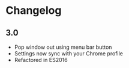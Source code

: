 # Changelog

## 3.0

- Pop window out using menu bar button
- Settings now sync with your Chrome profile
- Refactored in ES2016
